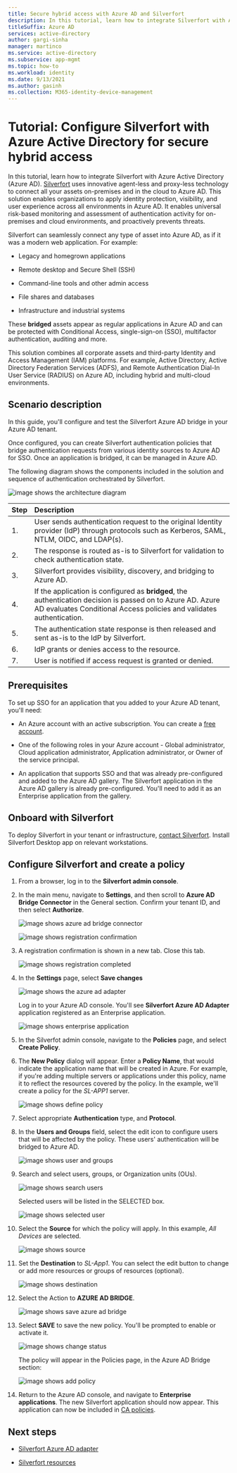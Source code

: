 ```yaml
---
title: Secure hybrid access with Azure AD and Silverfort
description: In this tutorial, learn how to integrate Silverfort with Azure AD for secure hybrid access 
titleSuffix: Azure AD
services: active-directory
author: gargi-sinha
manager: martinco
ms.service: active-directory
ms.subservice: app-mgmt
ms.topic: how-to
ms.workload: identity
ms.date: 9/13/2021
ms.author: gasinh
ms.collection: M365-identity-device-management
---
```


# Tutorial: Configure Silverfort with Azure Active Directory for secure hybrid access

In this tutorial, learn how to integrate Silverfort with Azure Active Directory (Azure AD). [Silverfort](https://www.silverfort.com/) uses innovative agent-less and proxy-less technology to connect all your assets on-premises and in the cloud to Azure AD. This solution enables organizations to apply identity protection, visibility, and user experience across all environments in Azure AD. It enables universal risk-based monitoring and assessment of authentication activity for on-premises and cloud environments, and proactively prevents threats.  

Silverfort can seamlessly connect any type of asset into Azure AD, as if it was a modern web application. For example:

- Legacy and homegrown applications

- Remote desktop and Secure Shell (SSH)

- Command-line tools and other admin access

- File shares and databases

- Infrastructure and industrial systems

These **bridged** assets appear as regular applications in Azure AD and can be protected with Conditional Access, single-sign-on (SSO), multifactor authentication, auditing and more.

This solution combines all corporate assets and third-party Identity and Access Management (IAM) platforms. For example, Active Directory, Active Directory Federation Services (ADFS), and Remote Authentication Dial-In User Service (RADIUS) on Azure AD, including hybrid and multi-cloud environments.

## Scenario description

In this guide, you'll configure and test the Silverfort Azure AD bridge in your Azure AD tenant.

Once configured, you can create Silverfort authentication policies that bridge authentication requests from various identity sources to Azure AD for SSO. Once an application is bridged, it can be managed in Azure AD.

The following diagram shows the components included in the solution and sequence of authentication orchestrated by Silverfort.

![image shows the architecture diagram](./media/silverfort-azure-ad-integration/silverfort-architecture-diagram.png)

| Step | Description|
|:---------|:------------|
| 1. | User sends authentication request to the original Identity provider (IdP) through protocols such as Kerberos, SAML, NTLM, OIDC, and LDAP(s).|
| 2. | The response is routed as-is to Silverfort for validation to check authentication state.|
| 3. | Silverfort provides visibility, discovery, and bridging to Azure AD.|
| 4. | If the application is configured as **bridged**, the authentication decision is passed on to Azure AD. Azure AD evaluates Conditional Access policies and validates authentication.|
| 5. | The authentication state response is then released and sent as-is to the IdP by Silverfort. |
| 6.| IdP grants or denies access to the resource.|
| 7. | User is notified if access request is granted or denied. |

## Prerequisites

To set up SSO for an application that you added to your Azure AD tenant, you'll need:

- An Azure account with an active subscription. You can create a [free account](https://azure.microsoft.com/free/?WT.mc_id=A261C142F).

- One of the following roles in your Azure account - Global administrator, Cloud application administrator, Application administrator, or Owner of the service principal.

- An application that supports SSO and that was already pre-configured and added to the Azure AD gallery. The Silverfort application in the Azure AD gallery is already pre-configured. You'll need to add it as an Enterprise application from the gallery.

## Onboard with Silverfort

To deploy Silverfort in your tenant or infrastructure, [contact Silverfort](https://www.silverfort.com/). Install Silverfort Desktop app on relevant workstations.

## Configure Silverfort and create a policy

1. From a browser, log in to the **Silverfort admin console**.

2. In the main menu, navigate to **Settings**, and then scroll to
   **Azure AD Bridge Connector** in the General section. Confirm your tenant ID, and then select **Authorize**.

   ![image shows azure ad bridge connector](./media/silverfort-azure-ad-integration/azure-ad-bridge-connector.png)

   ![image shows registration confirmation](./media/silverfort-azure-ad-integration/grant-permission.png)

3. A registration confirmation is shown in a new tab. Close this tab.

   ![image shows registration completed](./media/silverfort-azure-ad-integration/registration-completed.png)

4. In the **Settings** page, select **Save changes**

   ![image shows the azure ad adapter](./media/silverfort-azure-ad-integration/silverfort-azure-ad-adapter.png)

    Log in to your Azure AD console. You'll see **Silverfort Azure AD Adapter** application registered as an Enterprise application.

   ![image shows enterprise application](./media/silverfort-azure-ad-integration/enterprise-application.png)

5. In the Silverfot admin console, navigate to the **Policies** page, and select **Create Policy**.

6. The **New Policy** dialog will appear. Enter a **Policy Name**, that would indicate the application name that will be created in Azure. For example, if you're adding multiple servers or applications under this policy, name it to reflect the resources covered by the policy. In the example, we'll create a policy for the *SL-APP1* server.

   ![image shows define policy](./media/silverfort-azure-ad-integration/define-policy.png)

7. Select appropriate **Authentication** type, and **Protocol**.

8. In the **Users and Groups** field, select the edit icon to configure users that will be affected by the policy. These users' authentication will be bridged to Azure AD.

   ![image shows user and groups](./media/silverfort-azure-ad-integration/user-groups.png)

9. Search and select users, groups, or Organization units (OUs).

   ![image shows search users](./media/silverfort-azure-ad-integration/search-users.png)

   Selected users will be listed in the SELECTED box.

   ![image shows selected user](./media/silverfort-azure-ad-integration/select-user.png)

10. Select the **Source** for which the policy will apply. In this example, *All Devices* are selected.

    ![image shows source](./media/silverfort-azure-ad-integration/source.png)

11. Set the **Destination** to *SL-App1*. You can select the edit button to change or add more resources or groups of resources (optional).

    ![image shows destination](./media/silverfort-azure-ad-integration/destination.png)

12. Select the Action to **AZURE AD BRIDGE**.

    ![image shows save azure ad bridge](./media/silverfort-azure-ad-integration/save-azure-ad-bridge.png)

13. Select **SAVE** to save the new policy. You'll be prompted to enable or activate it.

    ![image shows change status](./media/silverfort-azure-ad-integration/change-status.png)

    The policy will appear in the Policies page, in the Azure AD Bridge section:

    ![image shows add policy](./media/silverfort-azure-ad-integration/add-policy.png)

14. Return to the Azure AD console, and navigate to **Enterprise applications**. The new Silverfort application should now appear. This application can now be included in [CA policies](../authentication/tutorial-enable-azure-mfa.md?bc=/azure/active-directory/conditional-access/breadcrumb/toc.json&toc=/azure/active-directory/conditional-access/toc.json%23create-a-conditional-access-policy).

## Next steps

- [Silverfort Azure AD adapter](https://azuremarketplace.microsoft.com/marketplace/apps/aad.silverfortazureadadapter?tab=overview)

- [Silverfort resources](https://www.silverfort.com/resources/)
